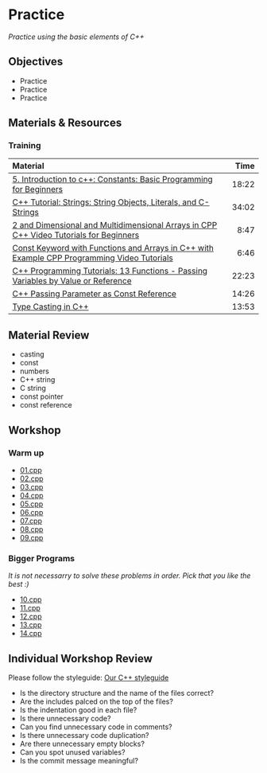 # Practice
*Practice using the basic elements of C++*

## Objectives
 - Practice
 - Practice
 - Practice

## Materials & Resources
### Training
| Material | Time |
|:---------|-----:|
| [5. Introduction to c++: Constants: Basic Programming for Beginners](https://www.youtube.com/watch?v=CxWM3Z13-OU) | 18:22 |
| [C++ Tutorial: Strings: String Objects, Literals, and C-Strings](https://www.youtube.com/watch?v=5n6bS-faG4E) | 34:02 |
| [2 and Dimensional and Multidimensional Arrays in CPP  C++ Video Tutorials for Beginners](https://www.youtube.com/watch?v=TpcT_zNJSHM)| 8:47 |
| [Const Keyword with Functions and Arrays in C++ with Example  CPP Programming Video Tutorials](https://www.youtube.com/watch?v=SVggWRRzPRE) | 6:46 |
| [C++ Programming Tutorials: 13 Functions - Passing Variables by Value or Reference](https://www.youtube.com/watch?v=6U42W0A4ov4) | 22:23 |
| [C++ Passing Parameter as Const Reference](https://www.youtube.com/watch?v=l3TarjDE4kE) | 14:26 |
| [Type Casting in C++](https://www.youtube.com/watch?v=MzUjNtagISI) | 13:53 |

## Material Review
 - casting
 - const
 - numbers
 - C++ string
 - C string
 - const pointer
 - const reference

## Workshop
### Warm up
 - [01.cpp](workshop/01.cpp)
 - [02.cpp](workshop/02.cpp)
 - [03.cpp](workshop/03.cpp)
 - [04.cpp](workshop/04.cpp)
 - [05.cpp](workshop/05.cpp)
 - [06.cpp](workshop/06.cpp)
 - [07.cpp](workshop/07.cpp)
 - [08.cpp](workshop/08.cpp)
 - [09.cpp](workshop/09.cpp)

### Bigger Programs
*It is not necessarry to solve these problems in order. Pick that you like the best :)*

 - [10.cpp](workshop/10.cpp)
 - [11.cpp](workshop/11.cpp)
 - [12.cpp](workshop/12.cpp)
 - [13.cpp](workshop/13.cpp)
 - [14.cpp](workshop/14.cpp)

## Individual Workshop Review
Please follow the styleguide: [Our C++ styleguide](../../styleguide/cpp.md)

 - Is the directory structure and the name of the files correct?
 - Are the includes palced on the top of the files?
 - Is the indentation good in each file?
 - Is there unnecessary code?
 - Can you find unnecessary code in comments?
 - Is there unnecessary code duplication?
 - Are there unnecessary empty blocks?
 - Can you spot unused variables?
 - Is the commit message meaningful?

